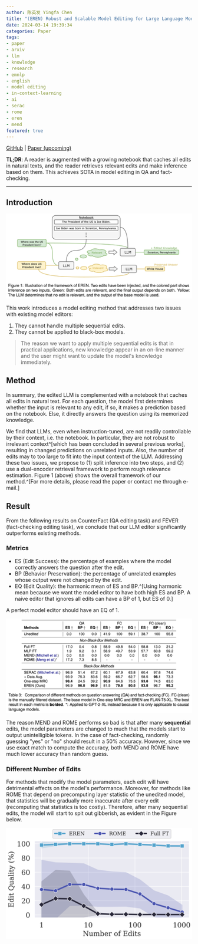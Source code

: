 ```yaml
---
author: 陈英发 Yingfa Chen
title: "(EREN) Robust and Scalable Model Editing for Large Language Models"
date: 2024-03-14 19:39:34
categories: Paper
tags:
- paper
- arxiv
- llm
- knowledge
- research
- emnlp
- english
- model editing
- in-context-learning
- ai
- serac
- rome
- eren
- mend
featured: true
---
```


[GitHub](https://www.github.com/chen-yingfa/eren) | [Paper (upcoming)](...)

**TL;DR**: A reader is augmented with a growing notebook that caches all edits in natural texts, and the reader retrieves relevant edits and make inference based on them. This achieves SOTA in model editing in QA and fact-checking.

<!-- more -->

---

## Introduction

![Illustration of the our method, EREN.](eren/framework.png)

This work introduces a model editing method that addresses two issues with existing model editors:
1. They cannot handle multiple sequential edits.
2. They cannot be applied to black-box models.

> The reason we want to apply multiple sequential edits is that in practical applications, new knowledge appear in an on-line manner and the user might want to update the model's knowledge immediately.

## Method

In summary, the edited LLM is complemented with a notebook that caches all edits in natural text. For each question, the model first determines whether the input is relevant to any edit, if so, it makes a prediction based on the notebook. Else, it directly answers the question using its memorized knowledge.

We find that LLMs, even when instruction-tuned, are not readily controllable by their context, i.e. the notebook. In particular, they are not robust to irrelevant context^[which has been concluded in several previous works], resulting in changed predictions on unrelated inputs. Also, the number of edits may to too large to fit into the input context of the LLM. Addressing these two issues, we propose to (1) split inference into two steps, and (2) use a dual-encoder retrieval framework to perform rough relevance estimation. Figure 1 (above) shows the overall framework of our method.^[For more details, please read the paper or contact me through e-mail.]

## Result

From the following results on CounterFact (QA editing task) and FEVER (fact-checking editing task), we conclude that our LLM editor significantly outperforms existing methods.

### Metrics

- ES (Edit Success): the percentage of examples where the model correctly answers the question after the edit.
- BP (Behavior Preservation): the percentage of unrelated examples whose output were not changed by the edit.
- EQ (Edit Quality): the harmonic mean of ES and BP.^[Using harmonic mean because we want the model editor to have both high ES and BP. A naive editor that ignores all edits can have a BP of 1, but ES of 0.]

A perfect model editor should have an EQ of 1.

![Main results.](eren/results.png)

The reason MEND and ROME performs so bad is that after many **sequential** edits, the model parameters are changed to much that the models start to output unintelligible tokens. In the case of fact-checking, randomly guessing "yes" or "no" should result in a 50% accuracy. However, since we use exact match to compute the accuracy, both MEND and ROME have much lower accuracy than random guess.

### Different Number of Edits

For methods that modify the model parameters, each edit will have detrimental effects on the model's performance. Moreover, for methods like ROME that depend on precomputing layer statistic of the unedited model, that statistics will be gradually more inaccurate after every edit (recomputing that statistics is too costly). Therefore, after many sequential edits, the model will start to spit out gibberish, as evident in the Figure below.

![The edit quality of EREN (our method) compared to SOTA model editors that modify the model parameters.](eren/diff-edit-cnt.png)
